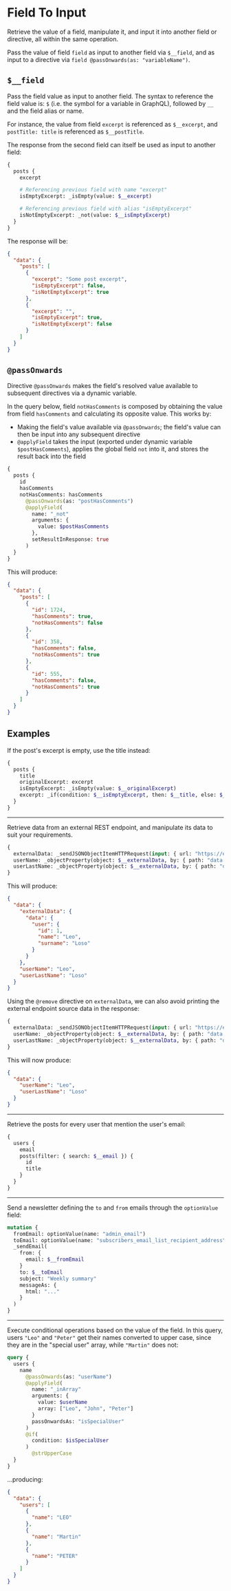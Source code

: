 # Field To Input

Retrieve the value of a field, manipulate it, and input it into another field or directive, all within the same operation.

Pass the value of field `field` as input to another field via `$__field`, and as input to a directive via `field @passOnwards(as: "variableName")`.

## `$__field`

Pass the field value as input to another field. The syntax to reference the field value is: `$` (i.e. the symbol for a variable in GraphQL), followed by `__` and the field alias or name.

For instance, the value from field `excerpt` is referenced as `$__excerpt`, and `postTitle: title` is referenced as `$__postTitle`.

The response from the second field can itself be used as input to another field:

```graphql
{
  posts {
    excerpt

    # Referencing previous field with name "excerpt"
    isEmptyExcerpt: _isEmpty(value: $__excerpt)

    # Referencing previous field with alias "isEmptyExcerpt"
    isNotEmptyExcerpt: _not(value: $__isEmptyExcerpt)
  }
}
```

The response will be:

```json
{
  "data": {
    "posts": [
      {
        "excerpt": "Some post excerpt",
        "isEmptyExcerpt": false,
        "isNotEmptyExcerpt": true
      },
      {
        "excerpt": "",
        "isEmptyExcerpt": true,
        "isNotEmptyExcerpt": false
      }
    ]
  }
}
```

<!-- The field can only be referenced by any of its previous sibling fields in the same node. The following queries will NOT work:

```graphql
# This will fail because the reference to the field must appear after the field, not before
{
  posts {
    isEmptyExcerpt: _isEmpty(value: $__excerpt)
    excerpt
  }
}

# This will fail because the reference must be done within the same node
{
  posts {
    excerpt
  }
  isEmptyExcerpt: _isEmpty(value: $__excerpt)
}
```

The field also cannot be referenced from a directive argument (for that, use `@passOnwards`):

```graphql
# This will fail because the reference can be only used as input to a field, not to a directive
{
  posts {
    hasComments
    title @include(if: $__hasComments)
  }
}
``` -->

## `@passOnwards`

Directive `@passOnwards` makes the field's resolved value available to subsequent directives via a dynamic variable.

In the query below, field `notHasComments` is composed by obtaining the value from field `hasComments` and calculating its opposite value. This works by:

- Making the field's value available via `@passOnwards`; the field's value can then be input into any subsequent directive
- `@applyField` takes the input (exported under dynamic variable `$postHasComments`), applies the global field `not` into it, and stores the result back into the field

```graphql
{
  posts {
    id
    hasComments
    notHasComments: hasComments
      @passOnwards(as: "postHasComments")
      @applyField(
        name: "_not"
        arguments: {
          value: $postHasComments
        },
        setResultInResponse: true
      )
  }
}
```

This will produce:

```json
{
  "data": {
    "posts": [
      {
        "id": 1724,
        "hasComments": true,
        "notHasComments": false
      },
      {
        "id": 358,
        "hasComments": false,
        "notHasComments": true
      },
      {
        "id": 555,
        "hasComments": false,
        "notHasComments": true
      }
    ]
  }
}
```

## Examples

If the post's excerpt is empty, use the title instead:

```graphql
{
  posts {
    title
    originalExcerpt: excerpt
    isEmptyExcerpt: _isEmpty(value: $__originalExcerpt)
    excerpt: _if(condition: $__isEmptyExcerpt, then: $__title, else: $__originalExcerpt)
  }
}
```

---

Retrieve data from an external REST endpoint, and manipulate its data to suit your requirements.

```graphql
{
  externalData: _sendJSONObjectItemHTTPRequest(input: { url: "https://example.com/rest/some-external-endpoint"} )
  userName: _objectProperty(object: $__externalData, by: { path: "data.user.name" })
  userLastName: _objectProperty(object: $__externalData, by: { path: "data.user.surname" })
}
```

This will produce:

```json
{
  "data": {
    "externalData": {
      "data": {
        "user": {
          "id": 1,
          "name": "Leo",
          "surname": "Loso"
        }
      }
    },
    "userName": "Leo",
    "userLastName": "Loso"
  }
}
```

Using the `@remove` directive on `externalData`, we can also avoid printing the external endpoint source data in the response:

```graphql
{
  externalData: _sendJSONObjectItemHTTPRequest(input: { url: "https://example.com/rest/some-external-endpoint" } ) @remove
  userName: _objectProperty(object: $__externalData, by: { path: "data.user.name" })
  userLastName: _objectProperty(object: $__externalData, by: { path: "data.user.surname" })
}
```

This will now produce:

```json
{
  "data": {
    "userName": "Leo",
    "userLastName": "Loso"
  }
}
```

---

Retrieve the posts for every user that mention the user's email:

```graphql
{
  users {
    email
    posts(filter: { search: $__email }) {
      id
      title
    }
  }
}
```

---

Send a newsletter defining the `to` and `from` emails through the `optionValue` field:

```graphql
mutation {
  fromEmail: optionValue(name: "admin_email")
  toEmail: optionValue(name: "subscribers_email_list_recipient_address")
  _sendEmail(
    from: {
      email: $__fromEmail
    }
    to: $__toEmail
    subject: "Weekly summary"
    messageAs: {
      html: "..."
    }
  )
}
```

---

Execute conditional operations based on the value of the field. In this query, users `"Leo"` and `"Peter"` get their names converted to upper case, since they are in the "special user" array, while `"Martin"` does not:

```graphql
query {
  users {
    name
      @passOnwards(as: "userName")
      @applyField(
        name: "_inArray"
        arguments: {
          value: $userName
          array: ["Leo", "John", "Peter"]
        }
        passOnwardsAs: "isSpecialUser"
      )
      @if(
        condition: $isSpecialUser
      )
        @strUpperCase
  }
}
```

...producing:

```json
{
  "data": {
    "users": [
      {
        "name": "LEO"
      },
      {
        "name": "Martin"
      },
      {
        "name": "PETER"
      }
    ]
  }
}
```
<!-- 
## Bundles including extension

- [“All Extensions” Bundle](../../../../../bundle-extensions/all-feature-bundled-extensions/docs/modules/all-feature-bundled-extensions/en.md)
- [“Caching” Bundle](../../../../../bundle-extensions/caching/docs/modules/caching/en.md)
- [“Custom Endpoints” Bundle](../../../../../bundle-extensions/custom-endpoints/docs/modules/custom-endpoints/en.md)
- [“Deprecation” Bundle](../../../../../bundle-extensions/deprecation/docs/modules/deprecation/en.md)
- [“Multiple Query Execution” Bundle](../../../../../bundle-extensions/multiple-query-execution/docs/modules/multiple-query-execution/en.md)
- [“Persisted Queries” Bundle](../../../../../bundle-extensions/persisted-queries/docs/modules/persisted-queries/en.md)
- [“Simplest WordPress Content Translation” Bundle](../../../../../bundle-extensions/simplest-wordpress-content-translation/docs/modules/simplest-wordpress-content-translation/en.md)
- [“Tailored WordPress Automator” Bundle](../../../../../bundle-extensions/tailored-wordpress-automator/docs/modules/tailored-wordpress-automator/en.md)
- [“Unhindered WordPress Email Notifications” Bundle](../../../../../bundle-extensions/unhindered-wordpress-email-notifications/docs/modules/unhindered-wordpress-email-notifications/en.md)
- [“Versatile WordPress Request API” Bundle](../../../../../bundle-extensions/versatile-wordpress-request-api/docs/modules/versatile-wordpress-request-api/en.md) -->
